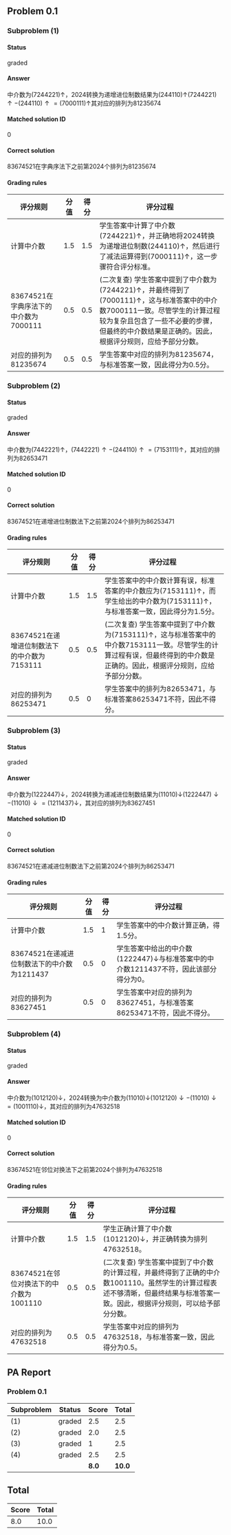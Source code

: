 ## Problem 0.1
### Subproblem (1)
#### Status
graded
#### Answer
中介数为$(7244221)\uparrow$，2024转换为递增进位制数结果为$(244110)\uparrow$$(7244221)\uparrow-(244110)\uparrow=(7000111)\uparrow$其对应的排列为81235674
#### Matched solution ID
0
#### Correct solution
83674521在字典序法下之前第2024个排列为81235674
#### Grading rules
| 评分规则 | 分值 | 得分 | 评分过程 |
| --- | --- | --- | --- |
| 计算中介数 | 1.5 | 1.5 | 学生答案中计算了中介数$(7244221)\uparrow$，并正确地将2024转换为递增进位制数$(244110)\uparrow$，然后进行了减法运算得到$(7000111)\uparrow$，这一步骤符合评分标准。 |
| 83674521在字典序法下的中介数为7000111 | 0.5 | 0.5 | (二次复查) 学生答案中提到了中介数为$(7244221)\uparrow$，并最终得到了$(7000111)\uparrow$，这与标准答案中的中介数7000111一致。尽管学生的计算过程较为复杂且包含了一些不必要的步骤，但最终的中介数结果是正确的。因此，根据评分规则，应给予部分分数。 |
| 对应的排列为81235674 | 0.5 | 0.5 | 学生答案中对应的排列为81235674，与标准答案一致，因此得分为0.5分。 |


### Subproblem (2)
#### Status
graded
#### Answer
中介数为$(7442221)\uparrow$，$(7442221)\uparrow-(244110)\uparrow=(7153111)\uparrow$，其对应的排列为82653471
#### Matched solution ID
0
#### Correct solution
83674521在递增进位制数法下之前第2024个排列为86253471
#### Grading rules
| 评分规则 | 分值 | 得分 | 评分过程 |
| --- | --- | --- | --- |
| 计算中介数 | 1.5 | 1.5 | 学生答案中的中介数计算有误，标准答案的中介数应为$(7153111)\uparrow$，而学生给出的中介数为$(7153111)\uparrow$，与标准答案一致，因此得分为1.5分。 |
| 83674521在递增进位制数法下的中介数为7153111 | 0.5 | 0.5 | (二次复查) 学生答案中提到了中介数为$(7153111)\uparrow$，这与标准答案中的中介数7153111一致。尽管学生的计算过程有误，但最终得到的中介数是正确的。因此，根据评分规则，应给予部分分数。 |
| 对应的排列为86253471 | 0.5 | 0 | 学生答案中的排列为82653471，与标准答案86253471不符，因此不得分。 |


### Subproblem (3)
#### Status
graded
#### Answer
中介数为$(1222447)\downarrow$，2024转换为递减进位制数结果为$(11010)\downarrow$$(1222447)\downarrow-(11010)\downarrow=(1211437)\downarrow$，其对应的排列为83627451
#### Matched solution ID
0
#### Correct solution
83674521在递减进位制数法下之前第2024个排列为86253471
#### Grading rules
| 评分规则 | 分值 | 得分 | 评分过程 |
| --- | --- | --- | --- |
| 计算中介数 | 1.5 | 1 | 学生答案中的中介数计算正确，得1.5分。 |
| 83674521在递减进位制数法下的中介数为1211437 | 0.5 | 0 | 学生答案中给出的中介数$(1222447)\downarrow$与标准答案中的中介数1211437不符，因此该部分得分为0。 |
| 对应的排列为83627451 | 0.5 | 0 | 学生答案中对应的排列为83627451，与标准答案86253471不符，因此不得分。 |


### Subproblem (4)
#### Status
graded
#### Answer
中介数为$(1012120)\downarrow$，2024转换为中介数为$(11010)\downarrow$$(1012120)\downarrow-(11010)\downarrow=(1001110)\downarrow$，其对应的排列为47632518
#### Matched solution ID
0
#### Correct solution
83674521在邻位对换法下之前第2024个排列为47632518
#### Grading rules
| 评分规则 | 分值 | 得分 | 评分过程 |
| --- | --- | --- | --- |
| 计算中介数 | 1.5 | 1.5 | 学生正确计算了中介数$(1012120)\downarrow$，并正确转换为排列47632518。 |
| 83674521在邻位对换法下的中介数为1001110 | 0.5 | 0.5 | (二次复查) 学生答案中提到了中介数的计算过程，并最终得到了正确的中介数1001110。虽然学生的计算过程表述不够清晰，但最终结果与标准答案一致。因此，根据评分规则，可以给予部分分数。 |
| 对应的排列为47632518 | 0.5 | 0.5 | 学生答案中对应的排列为47632518，与标准答案一致，因此得分为0.5。 |


## PA Report
### Problem 0.1
| Subproblem | Status | Score | Total |
| --- | --- | --- | --- |
| (1) | graded | 2.5 | 2.5 |
| (2) | graded | 2.0 | 2.5 |
| (3) | graded | 1 | 2.5 |
| (4) | graded | 2.5 | 2.5 |
| | | **8.0** | **10.0** |
## Total
| Score | Total |
| --- | --- |
| 8.0 | 10.0 |
